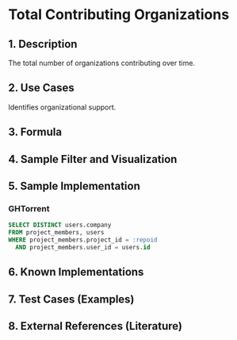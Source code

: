 # Total Contributing Organizations

## 1. Description
The total number of organizations contributing over time.

## 2. Use Cases
Identifies organizational support.

## 3. Formula

## 4. Sample Filter and Visualization

## 5. Sample Implementation

### GHTorrent

```SQL
SELECT DISTINCT users.company
FROM project_members, users
WHERE project_members.project_id = :repoid
  AND project_members.user_id = users.id
```

## 6. Known Implementations

## 7. Test Cases (Examples)

## 8. External References (Literature)
